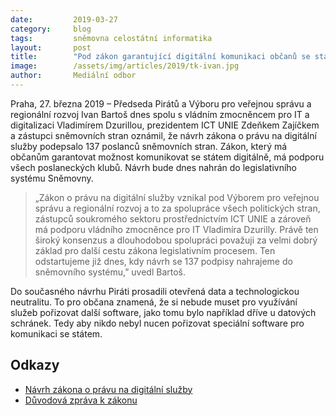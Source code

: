 ```yaml
---
date:         2019-03-27
category:     blog
tags:         sněmovna celostátní informatika
layout:       post
title:        "Pod zákon garantující digitální komunikaci občanů se státem se podepsalo 137 poslanců"
image:        /assets/img/articles/2019/tk-ivan.jpg
author:       Mediální odbor
---
```


Praha, 27. března 2019 – Předseda Pirátů a Výboru pro veřejnou správu a regionální rozvoj Ivan Bartoš dnes spolu s vládním zmocněncem pro IT a digitalizaci Vladimírem Dzurillou, prezidentem ICT UNIE Zdeňkem Zajíčkem a zástupci sněmovních stran oznámil, že návrh zákona o právu na digitální služby podepsalo 137 poslanců sněmovních stran. Zákon, který má občanům garantovat možnost komunikovat se státem digitálně, má podporu všech poslaneckých klubů. Návrh bude dnes nahrán do legislativního systému Sněmovny.

> „Zákon o právu na digitální služby vznikal pod Výborem pro veřejnou správu a regionální rozvoj a to za spolupráce všech politických stran, zástupců soukromého sektoru prostřednictvím ICT UNIE a zároveň má podporu vládního zmocněnce pro IT Vladimíra Dzurilly. Právě ten široký konsenzus a dlouhodobou spolupráci považuji za velmi dobrý základ pro další cestu zákona legislativním procesem. Ten odstartujeme již dnes, kdy návrh se 137 podpisy nahrajeme do sněmovního systému,” uvedl Bartoš. 

Do současného návrhu Piráti prosadili otevřená data a technologickou neutralitu. To pro občana znamená, že si nebude muset pro využívání služeb pořizovat další software, jako tomu bylo například dříve u datových schránek. Tedy aby nikdo nebyl nucen pořizovat speciální software pro komunikaci se státem.

## Odkazy 

* [Návrh zákona o právu na digitální služby](https://pirati.cz/assets/pdf/zz-zakon.pdf)
* [Důvodová zpráva k zákonu](https://pirati.cz/assets/pdf/zz-duvodova-zprava.pdf)
